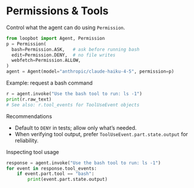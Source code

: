 # Permissions & Tools

Control what the agent can do using `Permission`.

```python
from loopbot import Agent, Permission
p = Permission(
  bash=Permission.ASK,   # ask before running bash
  edit=Permission.DENY,  # no file writes
  webfetch=Permission.ALLOW,
)
agent = Agent(model="anthropic/claude-haiku-4-5", permission=p)
```

Example: request a bash command
```python
r = agent.invoke("Use the bash tool to run: ls -1")
print(r.raw_text)
# See also: r.tool_events for ToolUseEvent objects
```

Recommendations
- Default to `DENY` in tests; allow only what’s needed.
- When verifying tool output, prefer `ToolUseEvent.part.state.output` for reliability.

Inspecting tool usage
```python
response = agent.invoke("Use the bash tool to run: ls -1")
for event in response.tool_events:
    if event.part.tool == "bash":
        print(event.part.state.output)
```
